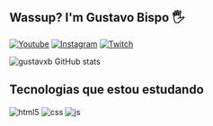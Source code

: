 ## Wassup? I'm Gustavo Bispo 🖐️

[![Youtube](https://img.shields.io/badge/YouTube-FF0000?style=for-the-badge&logo=youtube&logoColor=white)](https://www.youtube.com/@tavin.dz01)
[![Instagram](https://img.shields.io/badge/Instagram-E4405F?style=for-the-badge&logo=instagram&logoColor=white)](https://www.instagram.com/gustavoo_61/)
[![Twitch](https://img.shields.io/badge/Twitch-9146FF?style=for-the-badge&logo=twitch&logoColor=white)](https://www.twitch.tv/gustavoo_061)

![gustavxb GitHub stats](https://github-readme-stats.vercel.app/api?username=gustavxb&show_icons=true&theme=tokyonight)

## Tecnologias que estou estudando

<div style="display: inline_block">
  <img align="center" alt="html5" src="https://img.shields.io/badge/HTML5-E34F26?style=for-the-badge&logo=html5&logoColor=white" />
  <img align="center" alt="css" src="https://img.shields.io/badge/CSS3-1572B6?style=for-the-badge&logo=css3&logoColor=white" />
  <img align="center" alt="js" src="https://img.shields.io/badge/JavaScript-F7DF1E?style=for-the-badge&logo=javascript&logoColor=black" />
</div><br/>
